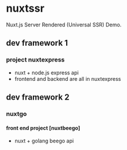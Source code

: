 # nuxtssr 
Nuxt.js Server Rendered (Universal SSR) Demo. 

## dev framework 1 
### project nuxtexpress
- nuxt + node.js express api
- frontend and backend are all in nuxtexpress

## dev framework 2 
### nuxtgo
#### front end project [nuxtbeego]
- nuxt + golang beego api
